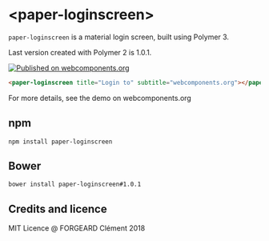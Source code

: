 # \<paper-loginscreen\>

`paper-loginscreen` is a material login screen, built using Polymer 3.

Last version created with Polymer 2 is 1.0.1.

[![Published on webcomponents.org](https://img.shields.io/badge/webcomponents.org-published-blue.svg)](https://www.webcomponents.org/element/cforgeard/paper-loginscreen)

<!---
```
<custom-element-demo>
  <template>
    <script src="../webcomponentsjs/webcomponents-lite.js"></script>
    <link rel="import" href="paper-loginscreen.html">
    <style>*{font-family:"Source Sans Pro",Roboto,sans-serif;}</style>
    <next-code-block></next-code-block>
  </template>
</custom-element-demo>
```
-->
```html
<paper-loginscreen title="Login to" subtitle="webcomponents.org"></paper-loginscreen>
```

For more details, see the demo on webcomponents.org

## npm

```
npm install paper-loginscreen
```

## Bower

```
bower install paper-loginscreen#1.0.1
```

## Credits and licence

MIT Licence
@ FORGEARD Clément 2018